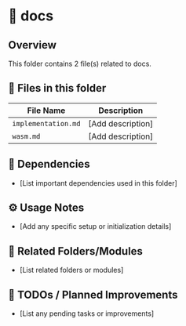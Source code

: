 # 📂 docs

## Overview
This folder contains 2 file(s) related to docs.

## 📄 Files in this folder

| File Name | Description |
|-----------|-------------|
| `implementation.md` | [Add description] |
| `wasm.md` | [Add description] |

## 🔗 Dependencies
- [List important dependencies used in this folder]

## ⚙️ Usage Notes
- [Add any specific setup or initialization details]

## 🔄 Related Folders/Modules
- [List related folders or modules]

## 🚧 TODOs / Planned Improvements
- [List any pending tasks or improvements]
